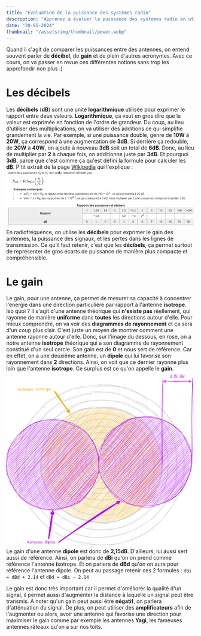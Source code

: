 ```yaml
---
title: "Évaluation de la puissance des systèmes radio"
description: "Apprenez à évaluer la puissance des systèmes radio en utilisant les notions de décibels, de gain, et autres concepts clés pour comparer les performances des antennes."
date: "30-05-2024"
thumbnail: "/assets/img/thumbnail/power.webp"
---
```

Quand il s'agit de comparer les puissances entre des antennes, on entend souvent parler de **décibel**, de **gain** et de plein d'autres acronymes. Avec ce cours, on va passer en revue ces différentes notions sans trop les approfondir non plus :) 

#  Les décibels 
Les **décibels** (**dB**) sont une unité **logarithmique** utilisée pour exprimer le rapport entre deux valeurs.
**Logarithmique**, ça veut en gros dire que la valeur est exprimée en fonction de l'ordre de grandeur. Du coup, au lieu d'utiliser des multiplications, on va utiliser des additions ce qui simplifie grandement la vie. Par exemple, si une puissance double, genre de **10W** à **20W**, ça correspond à une augmentation de **3dB**. Si derrière ça redouble, de **20W** à **40W**, on ajoute à nouveau **3dB** soit un total de **6dB**. Donc, au lieu de multiplier par **2** à chaque fois, on additionne juste par **3dB**. Et pourquoi **3dB**, parce que c'est comme ça qu'est défini la formule pour calculer les **dB**. 
P'tit extrait de la page [Wikipedia](https://fr.wikipedia.org/wiki/D%C3%A9cibel#:~:text=Exemple%20%E2%80%94%20Rapport%20en%20d%C3%A9cibels%20de%20deux%20tensions%20%C3%A9lectriques%20%3A&text=La%20premi%C3%A8re%20produira%20une%20puissance,en%20d%C3%A9cibels%20est%2020%20dB%20.) qui l'explique : 
![Decibel Wikipedia](../../../assets/img/pages/radio/radio_basics/power/power1.png)
En radiofréquence, on utilise les **décibels** pour exprimer le gain des antennes, la puissance des signaux, et les pertes dans les lignes de transmission. 
Ce qu'il faut retenir, c'est que les **décibels**, ça permet surtout de représenter de gros écarts de puissance de manière plus compacte et compréhensible.

#  Le gain
Le gain, pour une antenne, ça permet de mesurer sa capacité à concentrer l'énergie dans une direction particulière par rapport à l'antenne **isotrope**. Iso quoi ? 
Il s'agit d'une antenne théorique qui **n'existe pas** réellement, qui rayonne de manière **uniforme** dans **toutes** les directions autour d'elle. 
Pour mieux comprendre, on va voir des **diagrammes de rayonnement** et ça sera d'un coup plus clair. C'est juste un moyen de montrer comment une antenne rayonne autour d'elle. 
Donc, sur l'image du dessous, en rose, on a notre antenne **isotrope** théorique qui a son diagramme de rayonnement constitué d'un seul cercle. Son gain est de **0** et nous sert de référence.
Car en effet, on a une deuxième antenne, un **dipole** qui lui favorise son rayonnement dans **2** directions. Ainsi, on voit que ce dernier rayonne plus loin que l'antenne **isotrope**. Ce surplus est ce qu'on appelle le **gain**.
![Schema gain](../../../assets/img/pages/radio/radio_basics/power/power2.svg)
Le gain d'une antenne **dipole** est donc de **2,15dB**. D'ailleurs, lui aussi sert aussi de référence. Ainsi, on parlera de **dBi** qu'on on prend comme référence l'antenne **i**sotrope. Et on parlera de **dBd** qu'on on aura pour référence l'antenne dipole. 
On peut au passage retenir ces 2 formules : `dBi = dBd + 2.14` et `dBd = dBi - 2.14`

Le gain est donc très important car il permet d'améliorer la qualité d'un signal, il permet aussi d'augmenter la distance à laquelle un signal peut être transmis. À noter qu'un gain peut aussi être **négatif**, on parlera d'atténuation du signal. 
De plus, on peut utiliser des **amplificateurs** afin de l'augmenter ou alors, avoir une antenne qui favorise une direction pour maximiser le gain comme par exemple les antennes **Yagi**, les fameuses antennes râteaux qu'on a sur nos toits.
